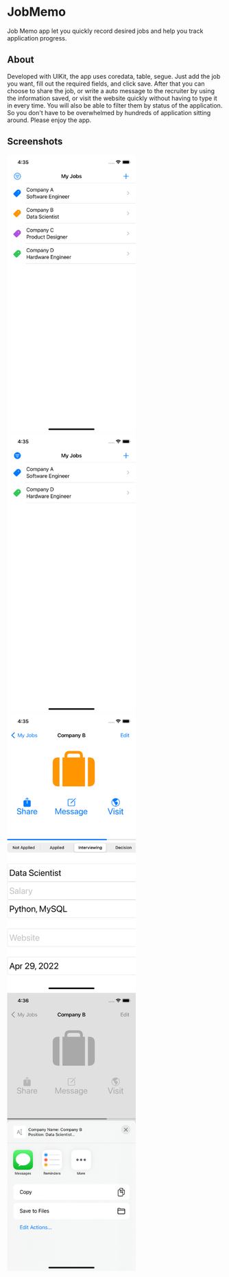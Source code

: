 # JobMemo
Job Memo app let you quickly record desired jobs and help you track application progress. 
## About
Developed with UIKit, the app uses coredata, table, segue. 
Just add the job you want, fill out the required fields, and click save. 
After that you can choose to share the job, or write a auto message to the recruiter by using the information saved, or visit the website quickly without having to type it in every time. 
You will also be able to filter them by status of the application. So you don't have to be overwhelmed by hundreds of application sitting around. Please enjoy the app.
## Screenshots
<img src="homepage.png" alt="drawing" width="300"/>
<img src="filtered.png" alt="drawing" width="300"/>
<img src="jobpage.png" alt="drawing" width="300"/>
<img src="message.png" alt="drawing" width="300"/>

